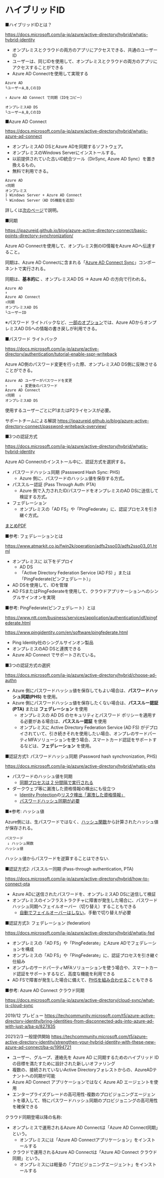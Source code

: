 # ハイブリッドID

■ハイブリッドIDとは？

https://docs.microsoft.com/ja-jp/azure/active-directory/hybrid/whatis-hybrid-identity

- オンプレミスとクラウドの両方のアプリにアクセスできる、共通のユーザーID
- ユーザーは、同じIDを使用して、オンプレミスとクラウドの両方のアプリにアクセスすることができる
- Azure AD Connectを使用して実現する

```
Azure AD
└ユーザーA,B,CのID

↑ Azure AD Connect で同期（IDをコピー）

オンプレミスAD DS
└ユーザーA,B,CのID
```

■Azure AD Connect

https://docs.microsoft.com/ja-jp/azure/active-directory/hybrid/whatis-azure-ad-connect

- オンプレミスAD DSとAzure ADを同期するソフトウェア。
- オンプレミスのWindows Serverにインストールする。
- 以前提供されていた古いID統合ツール（DirSync, Azure AD Sync）を置き換えるもの。
- 無料で利用できる。

```
Azure AD
↑同期
オンプレミス
├ Windows Server + Azure AD Connect
└ Windows Server（AD DS機能を追加）
```

詳しくは[次のページ](mod02-02-connect.md)で説明。

■同期

https://jpazureid.github.io/blog/azure-active-directory-connect/basic-points-directory-synchronization/

Azure AD Connectを使用して、オンプレミス側のID情報をAzure ADへ伝達すること。

同期は、Azure AD Connectに含まれる「[Azure AD Connect Sync](https://docs.microsoft.com/ja-jp/azure/active-directory/hybrid/how-to-connect-sync-whatis)」コンポーネントで実行される。

同期は、**基本的に** 、オンプレミスAD DS → Azure AD の方向で行われる。

```
Azure AD
↑
Azure AD Connect
↑同期
オンプレミスAD DS
└ユーザーID
```

※パスワード ライトバックなど、[一部のオプション](https://jpazureid.github.io/blog/azure-active-directory-connect/basic-points-directory-synchronization/#1-AADC-%E3%81%AF%E3%82%AA%E3%83%B3%E3%83%97%E3%83%AC%E3%83%9F%E3%82%B9-AD-%E5%81%B4%E3%81%AE%E3%82%AA%E3%83%96%E3%82%B8%E3%82%A7%E3%82%AF%E3%83%88%E3%81%8C-AAD-%E3%81%AB%E5%90%91%E3%81%91%E3%81%A6%E5%90%8C%E6%9C%9F%E3%81%95%E3%82%8C%E3%82%8B)では、Azure ADからオンプレミスAD DSへの情報の書き戻しが利用できる。

■パスワード ライトバック

https://docs.microsoft.com/ja-jp/azure/active-directory/authentication/tutorial-enable-sspr-writeback

Azure AD側のパスワード変更を行った際、オンプレミスAD DS側に反映させることができる。

```
Azure AD ユーザーがパスワードを変更
↑      ↓ 変更後のパスワード
Azure AD Connect
↑同期  ↓
オンプレミスAD DS
```

使用するユーザーごとにP1またはP2ライセンスが必要。

サポートチームによる解説
https://jpazureid.github.io/blog/azure-active-directory-connect/password-writeback-overview/

■3つの認証方式

https://docs.microsoft.com/ja-jp/azure/active-directory/hybrid/whatis-hybrid-identity

Azure AD Connectのインストール中に、認証方式を選択する。

- パスワードハッシュ同期 (Passsword Hash Sync: PHS)
  - Azure 側に、パスワードのハッシュ値を保存する方式。
- パススルー認証 (Pass Through Auth: PTA)
  - Azure 側で入力されたID/パスワードをオンプレミスのAD DSに送信して検証する方式。
- フェデレーション
  - オンプレミスの「AD FS」や「PingFederate」に、認証プロセスを引き継ぐ方式。

[まとめPDF](../AZ-500/pdf/mod1/Azure%20AD%20Connect.pdf)

■参考: フェデレーションとは

https://www.atmarkit.co.jp/fwin2k/operation/adfs2sso03/adfs2sso03_01.html

- オンプレミスに 以下をデプロイ
  - AD DS
  - 「Active Directory Federation Service (AD FS) 」または 「PingFederate(ピンフェデレート）」
- AD DSを使用して、IDを管理
- AD FSまたはPingFederateを使用して、クラウドアプリケーションへのシングルサインオンを実現

■参考: PingFederate(ピンフェデレート）とは

https://www.ntt.com/business/services/application/authentication/idf/pingfederate.html

https://www.pingidentity.com/en/software/pingfederate.html

- Ping Identity社のシングルサインオン製品
- オンプレミスのAD DSと連携できる
- Azure AD Connect でサポートされている。

■3つの認証方式の選択

https://docs.microsoft.com/ja-jp/azure/active-directory/hybrid/choose-ad-authn

- Azure 側にパスワードハッシュ値を保存してもよい場合は、**パスワードハッシュ同期(PHS)** を使用。
- Azure 側にパスワードハッシュ値を保存したくない場合は、**パススルー認証(PTA)** または **フェデレーション** を使用
  - オンプレミスの AD DS のセキュリティとパスワード ポリシーを適用する必要がある場合は、**パススルー認証** を使用
  - オンプレミスに Active Directory Federation Service (AD FS) がデプロイされていて、引き続きそれを使用したい場合、オンプレのサードパーティMFAソリューションを使う場合、スマートカード認証をサポートするなどは、**フェデレーション** を使用。

■認証方式1: パスワードハッシュ同期 (Password hash synchronization, PHS)

https://docs.microsoft.com/ja-jp/azure/active-directory/hybrid/whatis-phs

- パスワードのハッシュ値を同期
  -  [同期プロセスは 2 分間隔で実行される](https://docs.microsoft.com/ja-jp/azure/active-directory/hybrid/how-to-connect-password-hash-synchronization#how-password-hash-synchronization-works)
- ダークウェブ等に漏洩した資格情報の検出にも役立つ
  - [Identity Protection](https://docs.microsoft.com/ja-jp/azure/active-directory/identity-protection/overview-identity-protection)の[リスク検出「漏洩した資格情報」](https://docs.microsoft.com/ja-jp/azure/active-directory/identity-protection/concept-identity-protection-risks#user-linked-detections)
  - [パスワードハッシュ同期が必要](https://docs.microsoft.com/ja-jp/azure/active-directory/identity-protection/concept-identity-protection-risks#password-hash-synchronization)

■※参考: ハッシュ値

Azure側には、生パスワードではなく、[ハッシュ関数](https://ja.wikipedia.org/wiki/%E3%83%8F%E3%83%83%E3%82%B7%E3%83%A5%E9%96%A2%E6%95%B0)から計算されたハッシュ値が保存される。

```
パスワード
 ↓ ハッシュ関数
ハッシュ値
```

ハッシュ値からパスワードを逆算することはできない.

■認証方式2: パススルー同期 (Pass-through authentication, PTA)

https://docs.microsoft.com/ja-jp/azure/active-directory/hybrid/how-to-connect-pta

- Azure ADに送信されたパスワードを、オンプレミスAD DSに送信して検証
- オンプレミスのインフラストラクチャに障害が発生した場合に、パスワード ハッシュ同期へフェイルオーバー（切り替え）することもできる
  - [自動でフェイルオーバーはしない](https://docs.microsoft.com/ja-jp/azure/active-directory/hybrid/how-to-connect-pta-faq#---------------------------------------)。手動で切り替えが必要

■認証方式3: フェデレーション (federation)

https://docs.microsoft.com/ja-jp/azure/active-directory/hybrid/whatis-fed

- オンプレミスの「AD FS」や「PingFederate」とAzure ADでフェデレーションを構成
- オンプレミスの「AD FS」や「PingFederate」に、認証プロセスを引き継ぐ仕組み
- オンプレのサードパーティMFAソリューションを使う場合や、スマートカード認証をサポートするなど、高度な機能を利用できる
- AD FSで障害が発生した場合に備えて、[PHSを組み合わせる](https://docs.microsoft.com/ja-jp/azure/active-directory/hybrid/tutorial-phs-backup)こともできる


■参考: Azure AD Connect クラウド同期

https://docs.microsoft.com/ja-jp/azure/active-directory/cloud-sync/what-is-cloud-sync

2019/12 プレビュー
https://techcommunity.microsoft.com/t5/azure-active-directory-identity/bring-identities-from-disconnected-ads-into-azure-ad-with-just-a/ba-p/827835

2021/2/3 一般提供開始
https://techcommunity.microsoft.com/t5/azure-active-directory-identity/strengthen-your-hybrid-identity-with-these-new-azure-ad-connect/ba-p/1994721

- ユーザー、グループ、連絡先を Azure AD に同期するためのハイブリッド ID の目標を満たすために設計された新しいオファリング
- 複数の、接続されていないActive Directoryフォレストからの、AzureADテナントへの同期が可能
- Azure AD Connect アプリケーションではなく Azure AD エージェントを使用
- エンタープライズグレードの高可用性-複数のプロビジョニングエージェントを導入して、特にパスワードハッシュ同期のプロビジョニングの高可用性を確保できる

クラウド同期登場以降の名称:
- オンプレミスで運用されるAzure AD Connectは「Azure AD Connect同期」という。
  - オンプレミスには「Azure AD Connectアプリケーション」をインストールする
- クラウドで運用されるAzure AD Connectは「Azure AD Connect クラウド同期」という。
  - オンプレミスには軽量の「プロビジョニングエージェント」をインストールする